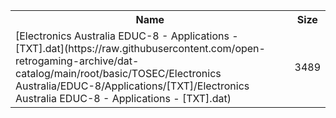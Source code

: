 <table>
<tr><th>Name</th><th>Size</th></tr>
<tr><td>[Electronics Australia EDUC-8 - Applications - [TXT].dat](https://raw.githubusercontent.com/open-retrogaming-archive/dat-catalog/main/root/basic/TOSEC/Electronics Australia/EDUC-8/Applications/[TXT]/Electronics Australia EDUC-8 - Applications - [TXT].dat)</td><td>3489</td></tr>
</table>
